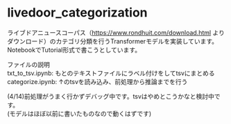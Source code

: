# livedoor_categorization
ライブドアニュースコーパス（https://www.rondhuit.com/download.html よりダウンロード）のカテゴリ分類を行うTransformerモデルを実装しています。<br/>
NotebookでTutorial形式で書こうとしています。

ファイルの説明<br/>
txt_to_tsv.ipynb: もとのテキストファイルにラベル付けをしてtsvにまとめる<br/>
categorize.ipynb: ↑のtsvを読み込み、前処理から推論までを行う

(4/14)前処理がうまく行かずデバッグ中です。tsvはやめとこうかなと検討中です。<br/>
(モデルはほぼ以前に書いたものなので動くはずです)


